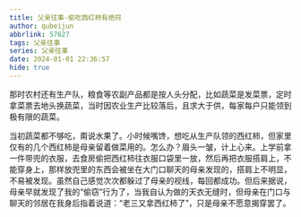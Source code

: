 ```yaml
---
title: 父亲往事-偷吃西红柿有绝窍
author: qubeijun
abbrlink: 57627
tags: 父亲往事
series: 父亲往事
date: 2024-01-01 22:36:57
hide: true
---
```

那时农村还有生产队，粮食等农副产品都是按人头分配，比如蔬菜是发菜票，定时拿菜票去地头换蔬菜，当时因农业生产比较落后，且求大于供，每家每户只能领到极有限的蔬菜。

当初蔬菜都不够吃，甭说水果了。小时候嘴馋，想吃从生产队领的西红柿，但家里仅有的几个西红柿是母亲留着做菜用的。怎么办？眉头一皱，计上心来。上学前拿一件带兜的衣服，去食房偷把西红柿往衣服口袋里一放，然后再把衣服搭肩上，不能穿身上，那样放兜里的东西会被坐在大门口聊天的母亲发现的，搭肩上不明显，不易被发现。虽然自己感觉次次都躲过了母亲的视线，每回都成功。但后来据说，母亲早就发现了我的“偷窃”行为了，当我自认为做的天衣无缝时，但母亲在门口与聊天的邻居在我身后指着说道：“老三又拿西红柿了”，只是母亲不愿意揭穿罢了。